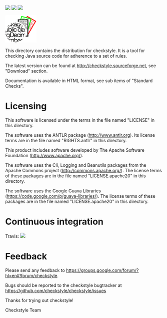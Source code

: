 [![][travis img]][travis]
[![][coverage img]][coverage]
[![][sonar img]][sonar]

![](https://raw.githubusercontent.com/checkstyle/checkstyle/master/src/site/resources/images/logo.png)

This directory contains the distribution for checkstyle. It is a tool for
checking Java source code for adherence to a set of rules.

The latest version can be found at http://checkstyle.sourceforge.net, see "Download" section.

Documentation is available in HTML format, see sub items of "Standard Checks".

Licensing
=========

This software is licensed under the terms in the file named "LICENSE" in this
directory.

The software uses the ANTLR package (http://www.antlr.org). Its license terms
are in the file named "RIGHTS.antlr" in this directory.

This product includes software developed by
The Apache Software Foundation (http://www.apache.org/).

The software uses the Cli, Logging and Beanutils packages from the
Apache Commons project (http://commons.apache.org/). The license terms
of these packages are in the file named "LICENSE.apache20" in this
directory.

The software uses the Google Guava Libraries
(https://code.google.com/p/guava-libraries/). The license terms of
these packages are in the file named "LICENSE.apache20" in this
directory.


Continuous integration
======================
Travis: [![][travis img]][travis]


Feedback
========

Please send any feedback to https://groups.google.com/forum/?hl=en#!forum/checkstyle.

Bugs should be reported to the checkstyle bugtracker at
https://github.com/checkstyle/checkstyle/issues

[travis]:http://travis-ci.org/checkstyle/checkstyle
[travis img]:https://secure.travis-ci.org/checkstyle/checkstyle.png

[sonar]:http://nemo.sonarqube.org/dashboard/index/com.puppycrawl.tools:checkstyle
[sonar img]:https://dev.eclipse.org/sonar/images/sonarqube-24x100.png

[coverage]:https://coveralls.io/r/checkstyle/checkstyle
[coverage img]:https://coveralls.io/repos/checkstyle/checkstyle/badge.png

Thanks for trying out checkstyle!

Checkstyle Team
